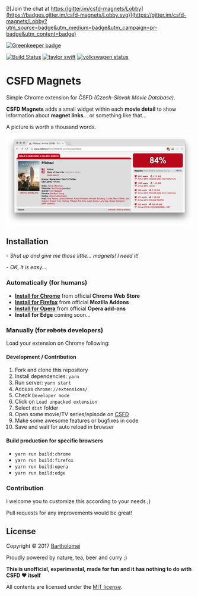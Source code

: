 [![Join the chat at https://gitter.im/csfd-magnets/Lobby](https://badges.gitter.im/csfd-magnets/Lobby.svg)](https://gitter.im/csfd-magnets/Lobby?utm_source=badge&utm_medium=badge&utm_campaign=pr-badge&utm_content=badge)

[![Greenkeeper badge](https://badges.greenkeeper.io/bartholomej/csfd-magnets.svg)](https://greenkeeper.io/)


[![Build Status](https://travis-ci.org/bartholomej/csfd-magnets.svg?branch=master)](https://travis-ci.org/bartholomej/csfd-magnets)
[![taylor swift](https://img.shields.io/badge/secured%20by-taylor%20swift-brightgreen.svg)](https://twitter.com/SwiftOnSecurity)
[![volkswagen status](https://auchenberg.github.io/volkswagen/volkswargen_ci.svg?v=1)](https://github.com/auchenberg/volkswagen)



# CSFD Magnets

Simple Chrome extension for ČSFD *(Czech-Slovak Movie Database)*.

**CSFD Magnets** adds a small widget within each **movie detail** to show information about **magnet links**... or something like that...

A picture is worth a thousand words.

![Screenshot](https://raw.githubusercontent.com/bartholomej/csfd-magnets/master/_assets/csfd-magnets-promo.png)

## Installation
_- Shut up and give me those little... magnets! I need it!_

_- OK, it is easy..._

### Automatically (for humans)

- **[Install for Chrome](https://chrome.google.com/webstore/detail/csfd-magnets/kkoccljoocknljaljhpifcnkmillmilo)** from official **Chrome Web Store**
- **[Install for Firefox](https://addons.mozilla.org/en-US/firefox/addon/csfd-magnets/)** from official **Mozilla Addons**
- **[Install for Opera](https://addons.opera.com/en/extensions/details/csfd-magnets/)** from official **Opera add-ons**
- **Install for Edge** coming soon...
### Manually (for ~~robots~~ developers)
Load your extension on Chrome following:

#### Development / Contribution
1. Fork and clone this repository
2. Install dependencies: `yarn`
3. Run server: `yarn start`
4. Access `chrome://extensions/`
5. Check `Developer mode`
6. Click on `Load unpacked extension`
7. Select `dist` folder
8. Open some movie/TV series/episode on [CSFD](https://www.csfd.cz/film/70049-mestecko-twin-peaks)
9. Make some awesome features or bugfixes in code
10. Save and wait for auto reload in browser

#### Build production for specific browsers
- `yarn run build:chrome`
- `yarn run build:firefox`
- `yarn run build:opera`
- `yarn run build:edge`

### Contribution
I welcome you to customize this according to your needs ;)

Pull requests for any improvements would be great!

## License

Copyright &copy; 2017 [Bartholomej](http://github.com/bartholomej)

Proudly powered by nature, tea, beer and curry ;)

**This is unofficial, experimental, made for fun and it has nothing to do with CSFD ❤️ itself** ️ ️

All contents are licensed under the [MIT license].

[MIT license]: LICENSE
